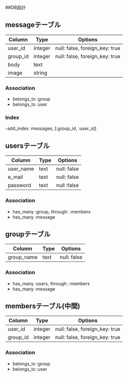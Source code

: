 ##DB設計



## messageテーブル

|Column|Type|Options|
|------|----|-------|
|user_id|integer|null: false, foreign_key: true|
|group_id|integer|null: false, foreign_key: true|
|body|text|
|image|string|
### Association
- belongs_to :group
- belongs_to :user
### Index
-add_index :messages, [:group_id, :user_id]


## usersテーブル

|Column|Type|Options|
|------|----|-------|
|user_name|text|null: false|
|e_mail|text|null: false |
|password|text|null :false|

### Association
- has_many :group, through: :members
- has_many :message



## groupテーブル

|Column|Type|Options|
|------|----|-------|
|group_name|text|null: false|


### Association
- has_many :users, through: :members
- has_many :message





## membersテーブル(中間)

|Column|Type|Options|
|------|----|-------|
|user_id|integer|null: false, foreign_key: true|
|group_id|integer|null: false, foreign_key: true|

### Association
- belongs_to :group
- belongs_to :user
